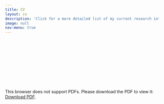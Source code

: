 ```yaml
---
title: CV
layout: cv
description: 'Click for a more detailed list of my current research interests.'
image: null
nav-menu: true
---
```


<object data="assets/pdf/2024_Spring_Joshua_Jones_CV.pdf" type="application/pdf" width="100%" height="500px">
    <embed src="/pdf/2024_Spring_Joshua_Jones_CV.pdf">
        <p>This browser does not support PDFs. Please download the PDF to view it: <a href="assets/pdf/2024_Spring_Joshua_Jones_CV.pdf">Download PDF</a>.</p>
    </embed>
</object>
